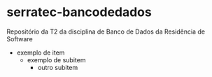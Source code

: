 # serratec-bancodedados
Repositório da T2 da disciplina de Banco de Dados da Residência de Software
* exemplo de item
  * exemplo de subitem
    * outro subitem